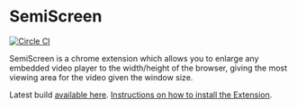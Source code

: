 SemiScreen
==========

[![Circle CI](https://circleci.com/gh/ioben/semifullscreen-extension.svg?style=svg)](https://circleci.com/gh/ioben/semifullscreen-extension)

SemiScreen is a chrome extension which allows you to enlarge any embedded video player to the width/height of the browser, giving the most viewing area for the video given the window size.

Latest build [available here](https://circle-artifacts.com/gh/ioben/semifullscreen-extension/19/artifacts/0/tmp/circle-artifacts.beSWrxB/semiscreen.crx).  [Instructions on how to install the Extension](http://techdows.com/2013/12/chrome-disable-developer-mode-extensions.html).
